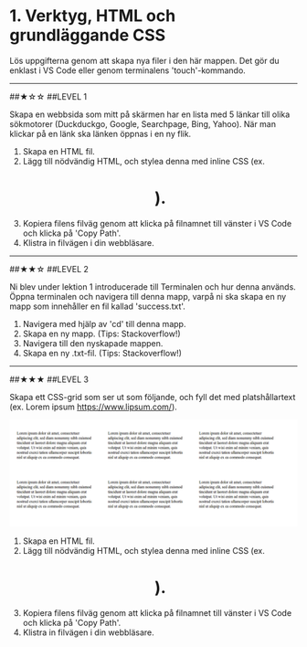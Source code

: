 # 1. Verktyg, HTML och grundläggande CSS
Lös uppgifterna genom att skapa nya filer i den här mappen. Det gör du enklast i VS Code eller genom terminalens 'touch'-kommando.

-------------------

##★☆☆
##LEVEL 1

Skapa en webbsida som mitt på skärmen har en lista med 5 länkar till olika sökmotorer (Duckduckgo, Google, Searchpage, Bing, Yahoo). När man klickar på en länk ska länken öppnas i en ny flik.

1. Skapa en HTML fil.
2. Lägg till nödvändig HTML, och stylea denna med inline CSS (ex. <h1 style="text-align: center;">).
3. Kopiera filens filväg genom att klicka på filnamnet till vänster i VS Code och klicka på 'Copy Path'.
4. Klistra in filvägen i din webbläsare.

-------------------

##★★☆
##LEVEL 2

Ni blev under lektion 1 introducerade till Terminalen och hur denna används. Öppna terminalen och navigera till denna mapp, varpå ni ska skapa en ny mapp som innehåller en fil kallad 'success.txt'.

1. Navigera med hjälp av 'cd' till denna mapp.
2. Skapa en ny mapp. (Tips: Stackoverflow!)
3. Navigera till den nyskapade mappen.
4. Skapa en ny .txt-fil. (Tips: Stackoverflow!)

-------------------

##★★★
##LEVEL 3

Skapa ett CSS-grid som ser ut som följande, och fyll det med platshållartext (ex. Lorem ipsum https://www.lipsum.com/).

![CSS Grid](./gridImage.png)

1. Skapa en HTML fil.
2. Lägg till nödvändig HTML, och stylea denna med inline CSS (ex. <h1 style="text-align: center;">).
3. Kopiera filens filväg genom att klicka på filnamnet till vänster i VS Code och klicka på 'Copy Path'.
4. Klistra in filvägen i din webbläsare.